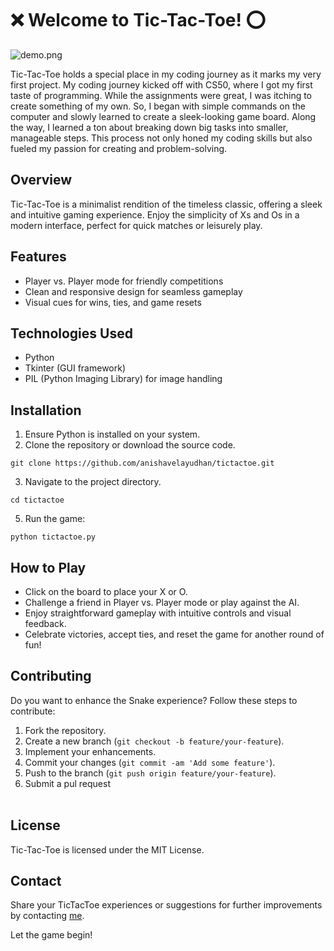 #  ❌ Welcome to Tic-Tac-Toe! ⭕

![demo.png](https://i.imgur.com/wSYIvv7.png)

Tic-Tac-Toe holds a special place in my coding journey as it marks my very first project. My coding journey kicked off with CS50, where I got my first taste of programming. While the assignments were great, I was itching to create something of my own. So, I began with simple commands on the computer and slowly learned to create a sleek-looking game board. Along the way, I learned a ton about breaking down big tasks into smaller, manageable steps. This process not only honed my coding skills but also fueled my passion for creating and problem-solving.

## Overview
Tic-Tac-Toe is a minimalist rendition of the timeless classic, offering a sleek and intuitive gaming experience. Enjoy the simplicity of Xs and Os in a modern interface, perfect for quick matches or leisurely play.

## Features

- Player vs. Player mode for friendly competitions
- Clean and responsive design for seamless gameplay
- Visual cues for wins, ties, and game resets

## Technologies Used

- Python
- Tkinter (GUI framework)
- PIL (Python Imaging Library) for image handling

## Installation

1. Ensure Python is installed on your system.
2. Clone the repository or download the source code.
 ```
git clone https://github.com/anishavelayudhan/tictactoe.git
```
3. Navigate to the project directory.
```
cd tictactoe
```
5. Run the game:
```
python tictactoe.py
```

## How to Play

- Click on the board to place your X or O.
- Challenge a friend in Player vs. Player mode or play against the AI.
- Enjoy straightforward gameplay with intuitive controls and visual feedback.
- Celebrate victories, accept ties, and reset the game for another round of fun!

## Contributing

Do you want to enhance the Snake experience? Follow these steps to contribute:

1. Fork the repository.
2. Create a new branch (`git checkout -b feature/your-feature`).
3. Implement your enhancements.
4. Commit your changes (`git commit -am 'Add some feature'`).
5. Push to the branch (`git push origin feature/your-feature`).
6. Submit a pul request
<br/><br/>

## License

Tic-Tac-Toe is licensed under the MIT License.

## Contact

Share your TicTacToe experiences or suggestions for further improvements by contacting [me](anisha.velayudhan@gmail.com). 

Let the game begin!
